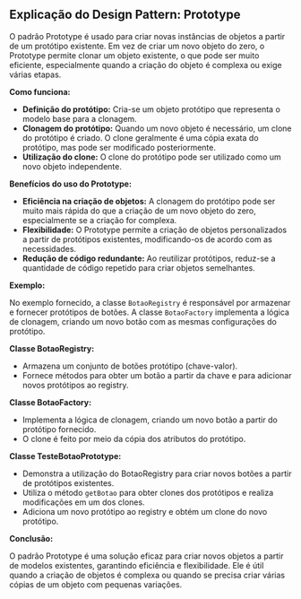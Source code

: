 ## Explicação do Design Pattern: Prototype

O padrão Prototype é usado para criar novas instâncias de objetos a partir de um protótipo existente. Em vez de criar um novo objeto do zero, o Prototype permite clonar um objeto existente, o que pode ser muito eficiente, especialmente quando a criação do objeto é complexa ou exige várias etapas.

**Como funciona:**

* **Definição do protótipo:** Cria-se um objeto protótipo que representa o modelo base para a clonagem.
* **Clonagem do protótipo:** Quando um novo objeto é necessário, um clone do protótipo é criado. O clone geralmente é uma cópia exata do protótipo, mas pode ser modificado posteriormente.
* **Utilização do clone:** O clone do protótipo pode ser utilizado como um novo objeto independente.

**Benefícios do uso do Prototype:**

* **Eficiência na criação de objetos:** A clonagem do protótipo pode ser muito mais rápida do que a criação de um novo objeto do zero, especialmente se a criação for complexa.
* **Flexibilidade:** O Prototype permite a criação de objetos personalizados a partir de protótipos existentes, modificando-os de acordo com as necessidades.
* **Redução de código redundante:** Ao reutilizar protótipos, reduz-se a quantidade de código repetido para criar objetos semelhantes.

**Exemplo:**

No exemplo fornecido, a classe `BotaoRegistry` é responsável por armazenar e fornecer protótipos de botões. A classe `BotaoFactory` implementa a lógica de clonagem, criando um novo botão com as mesmas configurações do protótipo.

**Classe BotaoRegistry:**

* Armazena um conjunto de botões protótipo (chave-valor).
* Fornece métodos para obter um botão a partir da chave e para adicionar novos protótipos ao registry.

**Classe BotaoFactory:**

* Implementa a lógica de clonagem, criando um novo botão a partir do protótipo fornecido.
* O clone é feito por meio da cópia dos atributos do protótipo.

**Classe TesteBotaoPrototype:**

* Demonstra a utilização do BotaoRegistry para criar novos botões a partir de protótipos existentes.
* Utiliza o método `getBotao` para obter clones dos protótipos e realiza modificações em um dos clones.
* Adiciona um novo protótipo ao registry e obtém um clone do novo protótipo.

**Conclusão:**

O padrão Prototype é uma solução eficaz para criar novos objetos a partir de modelos existentes, garantindo eficiência e flexibilidade. Ele é útil quando a criação de objetos é complexa ou quando se precisa criar várias cópias de um objeto com pequenas variações.